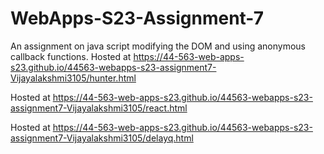 # WebApps-S23-Assignment-7
An assignment on java script modifying the DOM and using anonymous callback functions.
Hosted at  https://44-563-web-apps-s23.github.io/44563-webapps-s23-assignment7-Vijayalakshmi3105/hunter.html

Hosted at  https://44-563-web-apps-s23.github.io/44563-webapps-s23-assignment7-Vijayalakshmi3105/react.html

Hosted at  https://44-563-web-apps-s23.github.io/44563-webapps-s23-assignment7-Vijayalakshmi3105/delayq.html

